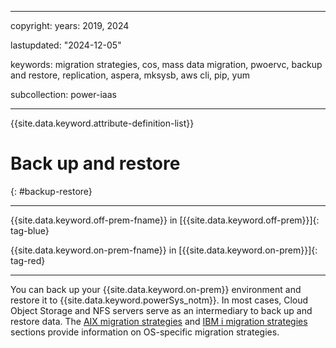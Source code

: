 ﻿---

copyright:
  years: 2019, 2024

lastupdated: "2024-12-05"

keywords: migration strategies, cos, mass data migration, pwoervc, backup and restore, replication, aspera, mksysb, aws cli, pip, yum

subcollection: power-iaas

---

{{site.data.keyword.attribute-definition-list}}

# Back up and restore
{: #backup-restore}

---



{{site.data.keyword.off-prem-fname}} in [{{site.data.keyword.off-prem}}]{: tag-blue}


{{site.data.keyword.on-prem-fname}} in [{{site.data.keyword.on-prem}}]{: tag-red}


---

You can back up your {{site.data.keyword.on-prem}} environment and restore it to {{site.data.keyword.powerSys_notm}}. In most cases, Cloud Object Storage and NFS servers serve as an intermediary to back up and restore data. The [AIX migration strategies](/docs/power-iaas?topic=power-iaas-migration-aix) and [IBM i migration strategies](/docs/power-iaas?topic=power-iaas-migration-strategies-power) sections provide information on OS-specific migration strategies.
